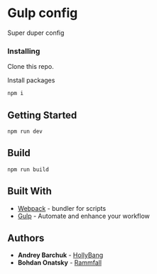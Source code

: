 # Gulp config

Super duper config



### Installing

Clone this repo.

Install packages

```
npm i
```


## Getting Started

```
npm run dev
```

## Build

```
npm run build
```

## Built With

* [Webpack](https://webpack.js.org/) - bundler for scripts
* [Gulp](https://gulpjs.com/) - Automate and enhance your workflow 


## Authors

* **Andrey Barchuk** - [HollyBang](https://github.com/HollyBang)
* **Bohdan Onatsky** - [Rammfall](https://github.com/Rammfall)





